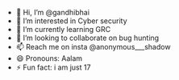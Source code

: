 - 👋 Hi, I’m @gandhibhai
- 👀 I’m interested in Cyber security
- 🌱 I’m currently learning GRC
- 💞️ I’m looking to collaborate on bug hunting 
- 📫 Reach me on insta @anonymous___shadow 
- 😄 Pronouns: Aalam 
- ⚡ Fun fact: i am just 17

<!---
gandhibhai/gandhibhai is a ✨ special ✨ repository because its `README.md` (this file) appears on your GitHub profile.
You can click the Preview link to take a look at your changes.
--->
